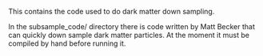 This contains the code used to do dark matter down sampling.

In the subsample_code/ directory there is code written by Matt
Becker that can quickly down sample dark matter particles. 
At the moment it must be compiled by hand before running it.